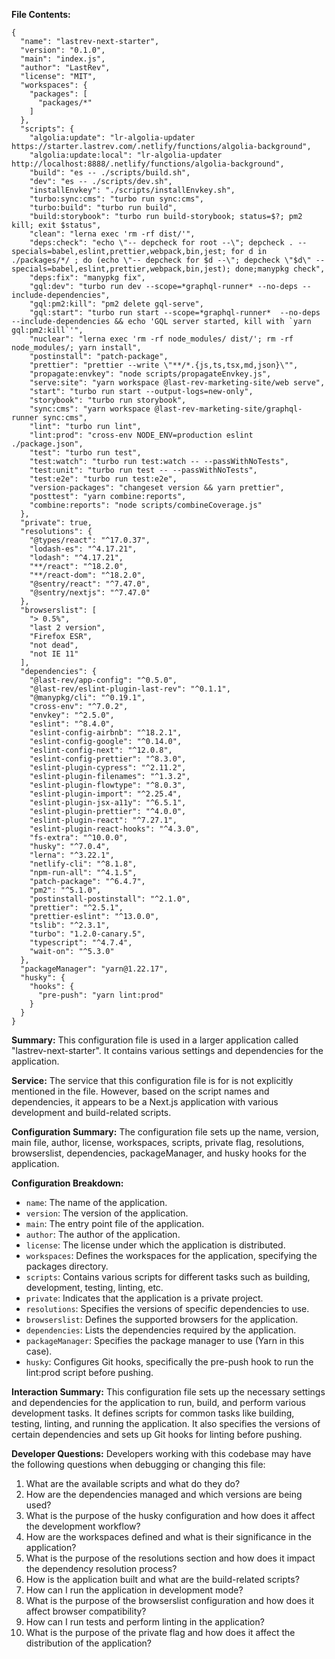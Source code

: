 **File Contents:**

```
{
  "name": "lastrev-next-starter",
  "version": "0.1.0",
  "main": "index.js",
  "author": "LastRev",
  "license": "MIT",
  "workspaces": {
    "packages": [
      "packages/*"
    ]
  },
  "scripts": {
    "algolia:update": "lr-algolia-updater https://starter.lastrev.com/.netlify/functions/algolia-background",
    "algolia:update:local": "lr-algolia-updater http://localhost:8888/.netlify/functions/algolia-background",
    "build": "es -- ./scripts/build.sh",
    "dev": "es -- ./scripts/dev.sh",
    "installEnvkey": "./scripts/installEnvkey.sh",
    "turbo:sync:cms": "turbo run sync:cms",
    "turbo:build": "turbo run build",
    "build:storybook": "turbo run build-storybook; status=$?; pm2 kill; exit $status",
    "clean": "lerna exec 'rm -rf dist/'",
    "deps:check": "echo \"-- depcheck for root --\"; depcheck . --specials=babel,eslint,prettier,webpack,bin,jest; for d in ./packages/*/ ; do (echo \"-- depcheck for $d --\"; depcheck \"$d\" --specials=babel,eslint,prettier,webpack,bin,jest); done;manypkg check",
    "deps:fix": "manypkg fix",
    "gql:dev": "turbo run dev --scope=*graphql-runner* --no-deps --include-dependencies",
    "gql:pm2:kill": "pm2 delete gql-serve",
    "gql:start": "turbo run start --scope=*graphql-runner*  --no-deps --include-dependencies && echo 'GQL server started, kill with `yarn gql:pm2:kill`'",
    "nuclear": "lerna exec 'rm -rf node_modules/ dist/'; rm -rf node_modules/; yarn install",
    "postinstall": "patch-package",
    "prettier": "prettier --write \"**/*.{js,ts,tsx,md,json}\"",
    "propagate:envkey": "node scripts/propagateEnvkey.js",
    "serve:site": "yarn workspace @last-rev-marketing-site/web serve",
    "start": "turbo run start --output-logs=new-only",
    "storybook": "turbo run storybook",
    "sync:cms": "yarn workspace @last-rev-marketing-site/graphql-runner sync:cms",
    "lint": "turbo run lint",
    "lint:prod": "cross-env NODE_ENV=production eslint ./package.json",
    "test": "turbo run test",
    "test:watch": "turbo run test:watch -- --passWithNoTests",
    "test:unit": "turbo run test -- --passWithNoTests",
    "test:e2e": "turbo run test:e2e",
    "version-packages": "changeset version && yarn prettier",
    "posttest": "yarn combine:reports",
    "combine:reports": "node scripts/combineCoverage.js"
  },
  "private": true,
  "resolutions": {
    "@types/react": "^17.0.37",
    "lodash-es": "^4.17.21",
    "lodash": "^4.17.21",
    "**/react": "^18.2.0",
    "**/react-dom": "^18.2.0",
    "@sentry/react": "^7.47.0",
    "@sentry/nextjs": "^7.47.0"
  },
  "browserslist": [
    "> 0.5%",
    "last 2 version",
    "Firefox ESR",
    "not dead",
    "not IE 11"
  ],
  "dependencies": {
    "@last-rev/app-config": "^0.5.0",
    "@last-rev/eslint-plugin-last-rev": "^0.1.1",
    "@manypkg/cli": "^0.19.1",
    "cross-env": "^7.0.2",
    "envkey": "^2.5.0",
    "eslint": "^8.4.0",
    "eslint-config-airbnb": "^18.2.1",
    "eslint-config-google": "^0.14.0",
    "eslint-config-next": "^12.0.8",
    "eslint-config-prettier": "^8.3.0",
    "eslint-plugin-cypress": "^2.11.2",
    "eslint-plugin-filenames": "^1.3.2",
    "eslint-plugin-flowtype": "^8.0.3",
    "eslint-plugin-import": "^2.25.4",
    "eslint-plugin-jsx-a11y": "^6.5.1",
    "eslint-plugin-prettier": "^4.0.0",
    "eslint-plugin-react": "^7.27.1",
    "eslint-plugin-react-hooks": "^4.3.0",
    "fs-extra": "^10.0.0",
    "husky": "^7.0.4",
    "lerna": "^3.22.1",
    "netlify-cli": "^8.1.8",
    "npm-run-all": "^4.1.5",
    "patch-package": "^6.4.7",
    "pm2": "^5.1.0",
    "postinstall-postinstall": "^2.1.0",
    "prettier": "^2.5.1",
    "prettier-eslint": "^13.0.0",
    "tslib": "^2.3.1",
    "turbo": "1.2.0-canary.5",
    "typescript": "^4.7.4",
    "wait-on": "^5.3.0"
  },
  "packageManager": "yarn@1.22.17",
  "husky": {
    "hooks": {
      "pre-push": "yarn lint:prod"
    }
  }
}
```

**Summary:**
This configuration file is used in a larger application called "lastrev-next-starter". It contains various settings and dependencies for the application.

**Service:**
The service that this configuration file is for is not explicitly mentioned in the file. However, based on the script names and dependencies, it appears to be a Next.js application with various development and build-related scripts.

**Configuration Summary:**
The configuration file sets up the name, version, main file, author, license, workspaces, scripts, private flag, resolutions, browserslist, dependencies, packageManager, and husky hooks for the application.

**Configuration Breakdown:**

- `name`: The name of the application.
- `version`: The version of the application.
- `main`: The entry point file of the application.
- `author`: The author of the application.
- `license`: The license under which the application is distributed.
- `workspaces`: Defines the workspaces for the application, specifying the packages directory.
- `scripts`: Contains various scripts for different tasks such as building, development, testing, linting, etc.
- `private`: Indicates that the application is a private project.
- `resolutions`: Specifies the versions of specific dependencies to use.
- `browserslist`: Defines the supported browsers for the application.
- `dependencies`: Lists the dependencies required by the application.
- `packageManager`: Specifies the package manager to use (Yarn in this case).
- `husky`: Configures Git hooks, specifically the pre-push hook to run the lint:prod script before pushing.

**Interaction Summary:**
This configuration file sets up the necessary settings and dependencies for the application to run, build, and perform various development tasks. It defines scripts for common tasks like building, testing, linting, and running the application. It also specifies the versions of certain dependencies and sets up Git hooks for linting before pushing.

**Developer Questions:**
Developers working with this codebase may have the following questions when debugging or changing this file:

1. What are the available scripts and what do they do?
2. How are the dependencies managed and which versions are being used?
3. What is the purpose of the husky configuration and how does it affect the development workflow?
4. How are the workspaces defined and what is their significance in the application?
5. What is the purpose of the resolutions section and how does it impact the dependency resolution process?
6. How is the application built and what are the build-related scripts?
7. How can I run the application in development mode?
8. What is the purpose of the browserslist configuration and how does it affect browser compatibility?
9. How can I run tests and perform linting in the application?
10. What is the purpose of the private flag and how does it affect the distribution of the application?
